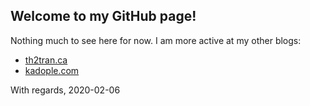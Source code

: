## Welcome to my GitHub page!

Nothing much to see here for now. I am more active at my other blogs:
- [th2tran.ca](https://www.th2tran.ca)
- [kadople.com](https://blog.kadople.com)

With regards,
2020-02-06
